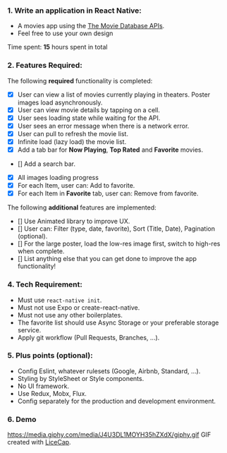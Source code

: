 ### 1. Write an application in React Native:
- A movies app using the [The Movie Database APIs](https://developers.themoviedb.org/3/getting-started/introduction).
- Feel free to use your own design

Time spent: **15** hours spent in total

### 2. Features Required:
The following **required** functionality is completed:

- [X] User can view a list of movies currently playing in theaters. Poster images load asynchronously.
- [X] User can view movie details by tapping on a cell.
- [X] User sees loading state while waiting for the API.
- [X] User sees an error message when there is a network error.
- [X] User can pull to refresh the movie list.
- [X] Infinite load (lazy load) the movie list.
- [X] Add a tab bar for **Now Playing**, **Top Rated** and **Favorite** movies.
- [] Add a search bar.
- [X] All images loading progress
- [X] For each Item, user can: Add to favorite.
- [X] For each Item in **Favorite** tab, user can: Remove from favorite.

The following **additional** features are implemented:
- [] Use Animated library to improve UX.
- [] User can: Filter (type, date, favorite), Sort (Title, Date), Pagination (optional).
- [] For the large poster, load the low-res image first, switch to high-res when complete.
- [] List anything else that you can get done to improve the app functionality!

### 4. Tech Requirement:
- Must use `react-native init`.
- Must not use Expo or create-react-native.
- Must not use any other boilerplates.
- The favorite list should use Async Storage or your preferable storage service.
- Apply git workflow (Pull Requests, Branches, ...).

### 5. Plus points (optional):
- Config Eslint, whatever rulesets (Google, Airbnb, Standard, ...).
- Styling by StyleSheet or Style components.
- No UI framework.
- Use Redux, Mobx, Flux.
- Config separately for the production and development environment.

### 6. Demo
https://media.giphy.com/media/J4U3DL1MOYH35hZXdX/giphy.gif
GIF created with [LiceCap](http://www.cockos.com/licecap/).
